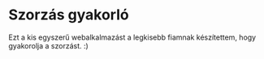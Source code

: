 # Szorzás gyakorló
Ezt a kis egyszerű webalkalmazást a legkisebb fiamnak készítettem, hogy gyakorolja a szorzást. :)
